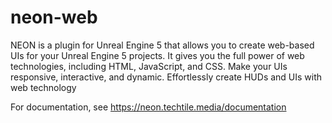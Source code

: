 # neon-web

NEON is a plugin for Unreal Engine 5 that allows you to create web-based UIs for your Unreal Engine 5 projects. It gives you the full power of web technologies, including HTML, JavaScript, and CSS. Make your UIs responsive, interactive, and dynamic. Effortlessly create HUDs and UIs with web technology

For documentation, see https://neon.techtile.media/documentation